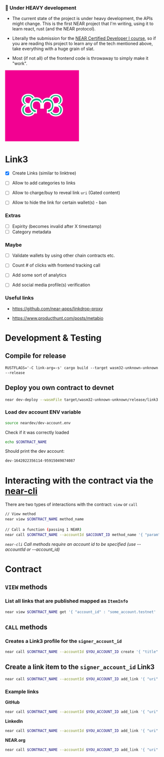 ### 🚨 Under HEAVY development

- The current state of the project is under heavy development, the APIs might change. This is the first NEAR project that I'm writing, using it to learn react, rust (and the NEAR protocol). 
  
- Literally the submission for the [NEAR Certified Developer I course](https://www.near.university/courses/near-certified-developer-i), so if you are reading this project to learn any of the tech mentioned above, take everything with a huge grain of slat.


- Most (if not all) of the frontend code is throwaway to simply make it "work".

![Logo](./client-web/src/link3_logo.svg) 
# Link3

- [x] Create Links (similar to linktree)

- [ ] Allow to add categories to links

- [ ] Allow to charge/buy to reveal link `uri` (Gated content)

- [ ] Allow to hide the link for certain wallet(s) - ban

### Extras
- [ ] Expirity (becomes invalid after X timestamp)
- [ ] Category metadata

### Maybe
- [ ] Validate wallets by using other chain contracts etc.
- [ ] Count # of clicks with frontend tracking call
- [ ] Add some sort of analytics
- [ ] Add social media profile(s) verification 


### Useful links
- https://github.com/near-apps/linkdrop-proxy
  
- https://www.producthunt.com/posts/metabio

# Development & Testing

## Compile for release
```
RUSTFLAGS='-C link-arg=-s' cargo build --target wasm32-unknown-unknown --release
```
## Deploy you own contract to devnet
```bash
near dev-deploy --wasmFile target/wasm32-unknown-unknown/release/link3.wasm
````

### Load dev account ENV variable
```bash
source neardev/dev-account.env
```

Check if it was correctly loaded
```bash
echo $CONTRACT_NAME
```

Should print the dev account:
```bash
dev-1642022356114-95915049874087
````

# Interacting with the contract via the [near-cli](https://github.com/near/near-cli)
There are two types of interactions with the contract: `view` or `call` 

```bash
// View method
near view $CONTRACT_NAME method_name

// Call a function (passing 1 NEAR)
near call $CONTRACT_NAME --accountId $ACCOUNT_ID method_name '{ "param": "value" }' --amount 1
```
_`near-cli` Call methods require an account id to be specified (use --accountId or --account_id)_

# Contract

## `VIEW` methods
### List all links that are published mapped as `ItemInfo`
```bash
near view $CONTRACT_NAME get '{ "account_id" : "some_account.testnet'
```

## `CALL` methods

### Creates a Link3 profile for the `signer_account_id`
```bash
near call $CONTRACT_NAME --accountId $YOU_ACCOUNT_ID create '{ "title": "TITLE", "description":"DESCRIPTION", "image_uri": "IMAGE_URL", "is_published" : true|false }'
```

## Create a link item to the `signer_account_id` Link3

```bash
near call $CONTRACT_NAME --accountId $YOU_ACCOUNT_ID add_link '{ "uri": "URI", "title": "TITLE", "description":"DESCRIPTION", "image_uri": "IMAGE_URL", "is_published" : true|false }'
```

### Example links

**GitHub**
```bash
near call $CONTRACT_NAME --accountId $YOU_ACCOUNT_ID add_link '{ "uri": "https://github.com/joaquimley", "title": "GitHub", "description":"My GitHub profile page", "image_uri": "https://github.githubassets.com/images/modules/logos_page/Octocat.png", "is_published" : true }'
```

**LinkedIn**
```bash
near call $CONTRACT_NAME --accountId $YOU_ACCOUNT_ID add_link '{ "uri": "https://linkedin.com/in/joaquimley", "title": "LinkedIn", "description":"My premium linkedin page", "image_uri": "https://cdn-icons-png.flaticon.com/512/174/174857.png", "is_published":true  }'
```

**NEAR.org**
```bash
near call $CONTRACT_NAME --accountId $YOU_ACCOUNT_ID add_link '{ "uri": "https://near.org", "title": "NEAR", "description":"NEAR is on a mission to empower everyone to take back control of their money, their data, and their identity.", "image_uri": "https://research.binance.com/static/images/projects/near-protocol/logo.png", "is_published" : true }'
```
